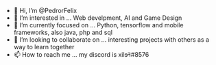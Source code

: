 - 👋 Hi, I’m @PedrorFelix
- 👀 I’m interested in ... Web develpment, AI and Game Design
- 🌱 I’m currently focused on ... Python, tensorflow and mobile frameworks, also java, php and sql
- 💞️ I’m looking to collaborate on ... interesting projects with others as a way to learn together
- 📫 How to reach me ... my discord is xilɘꟻ#8576


